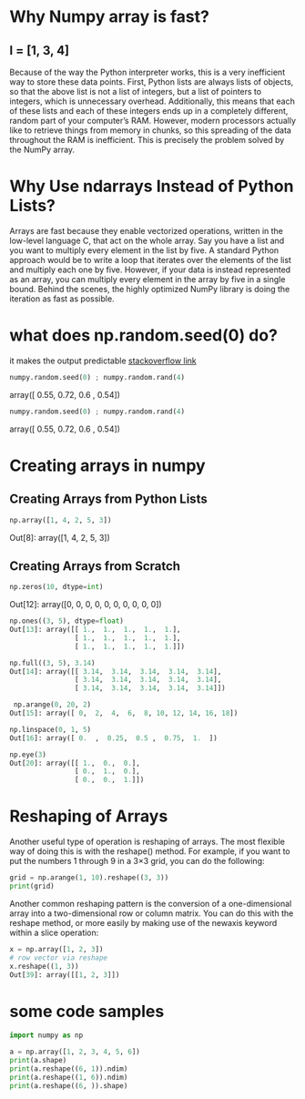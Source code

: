 # Why Numpy array is fast?
## l = [1, 3, 4]
Because of the way the Python interpreter works, 
this is a very inefficient way to store these data points. 
First, Python lists are always lists of objects, so that the above list  is not a list of integers,
but a list of pointers to integers, which is unnecessary overhead. Additionally, 
this means that each of these lists and each of these integers ends up in a completely different,
random part of your computer’s RAM. However, modern processors actually like to retrieve things from memory in chunks, 
so this spreading of the data throughout the RAM is inefficient.
This is precisely the problem solved by the NumPy array.
# Why Use ndarrays Instead of Python Lists?
Arrays are fast because they enable vectorized operations, 
written in the low-level language C, that act on the whole array. Say you have a list and you want to multiply 
every element in the list by five. A standard Python approach would be to write a loop that iterates over the
 elements of the list and multiply each one by five. However, if your data is instead represented as an array, 
 you can multiply every element in the array by five in a single bound. Behind the scenes, the highly optimized NumPy 
 library is doing the iteration as fast as possible.
# what does np.random.seed(0) do?
it makes the output predictable
[stackoverflow link](https://stackoverflow.com/questions/21494489/what-does-numpy-random-seed0-do)
```python
numpy.random.seed(0) ; numpy.random.rand(4)
```
array([ 0.55,  0.72,  0.6 ,  0.54])
```python
numpy.random.seed(0) ; numpy.random.rand(4)
```
array([ 0.55,  0.72,  0.6 ,  0.54])
# Creating arrays in numpy
## Creating Arrays from Python Lists
```python
np.array([1, 4, 2, 5, 3])
```
Out[8]: array([1, 4, 2, 5, 3])
## Creating Arrays from Scratch
```python
np.zeros(10, dtype=int)
```
Out[12]: array([0, 0, 0, 0, 0, 0, 0, 0, 0, 0])
```python
np.ones((3, 5), dtype=float)
Out[13]: array([[ 1.,  1.,  1.,  1.,  1.],
                [ 1.,  1.,  1.,  1.,  1.],
                [ 1.,  1.,  1.,  1.,  1.]])
```

```python
np.full((3, 5), 3.14)
Out[14]: array([[ 3.14,  3.14,  3.14,  3.14,  3.14],
                [ 3.14,  3.14,  3.14,  3.14,  3.14],
                [ 3.14,  3.14,  3.14,  3.14,  3.14]])
```
```python
 np.arange(0, 20, 2)
Out[15]: array([ 0,  2,  4,  6,  8, 10, 12, 14, 16, 18])
```

```python
np.linspace(0, 1, 5)
Out[16]: array([ 0.  ,  0.25,  0.5 ,  0.75,  1.  ])
```

```python
np.eye(3)
Out[20]: array([[ 1.,  0.,  0.],
                [ 0.,  1.,  0.],
                [ 0.,  0.,  1.]])
```

# Reshaping of Arrays
Another useful type of operation is reshaping of arrays. 
The most flexible way of doing this is with the reshape() method. 
For example, if you want to put the numbers 1 through 9 in a 3×3 grid, you can do the following:

```python
grid = np.arange(1, 10).reshape((3, 3))
print(grid)
```
Another common reshaping pattern is the conversion of a one-dimensional array into 
a two-dimensional row or column matrix. You can do this with the reshape method, or more easily by making use of 
the newaxis keyword within a slice operation:
```python
x = np.array([1, 2, 3])
# row vector via reshape
x.reshape((1, 3))
Out[39]: array([[1, 2, 3]])
```
# some code samples
```python
import numpy as np

a = np.array([1, 2, 3, 4, 5, 6])
print(a.shape)
print(a.reshape((6, 1)).ndim)
print(a.reshape((1, 6)).ndim)
print(a.reshape((6, )).shape)
```

